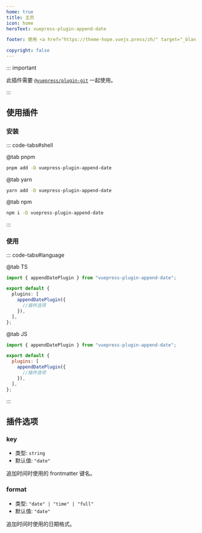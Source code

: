 ```yaml
---
home: true
title: 主页
icon: home
heroText: vuepress-plugin-append-date

footer: 使用 <a href="https://theme-hope.vuejs.press/zh/" target="_blank">VuePress Theme Hope</a> 主题 | MIT 协议, 版权所有 © 2019-present Mr.Hope

copyright: false
---
```


::: important

此插件需要 [`@vuepress/plugin-git`][git] 一起使用。

:::

## 使用插件

### 安装

::: code-tabs#shell

@tab pnpm

```bash
pnpm add -D vuepress-plugin-append-date
```

@tab yarn

```bash
yarn add -D vuepress-plugin-append-date
```

@tab npm

```bash
npm i -D vuepress-plugin-append-date
```

:::

### 使用

::: code-tabs#language

@tab TS

```ts title=".vuepress/config.ts"
import { appendDatePlugin } from "vuepress-plugin-append-date";

export default {
  plugins: [
    appendDatePlugin({
      //插件选项
    }),
  ],
};
```

@tab JS

```js title=".vuepress/config.js"
import { appendDatePlugin } from "vuepress-plugin-append-date";

export default {
  plugins: [
    appendDatePlugin({
      //插件选项
    }),
  ],
};
```

:::

## 插件选项

### key

- 类型: `string`
- 默认值: `"date"`

追加时间时使用的 frontmatter 键名。

### format

- 类型: `"date" | "time" | "full"`
- 默认值: `"date"`

追加时间时使用的日期格式。

[git]: https://ecosystem.vuejs.press/zh/plugins/git.html
